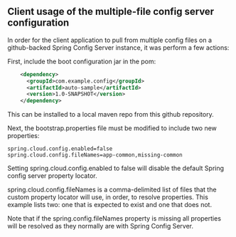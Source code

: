 ## Client usage of the multiple-file config server configuration

In order for the client application to pull from multiple config files on a github-backed Spring Config Server instance, it was perform a few actions:

First, include the boot configuration jar in the pom:

```xml
    <dependency>
      <groupId>com.example.config</groupId>
      <artifactId>auto-sample</artifactId>
      <version>1.0-SNAPSHOT</version>
    </dependency>
```

This can be installed to a local maven repo from this github repository.

Next, the bootstrap.properties file must be modified to include two new properties:

```
spring.cloud.config.enabled=false
spring.cloud.config.fileNames=app-common,missing-common
```

Setting spring.cloud.config.enabled to false will disable the default Spring config server property locator.

spring.cloud.config.fileNames is a comma-delimited list of files that the custom property locator will use, in order, to resolve properties.  This example lists two:  one that is expected to exist and one that does not.  

Note that if the spring.config.fileNames property is missing all properties will be resolved as they normally are with Spring Config Server.
